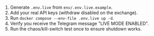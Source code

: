 1. Generate `.env.live` from `env/.env.live.example`.
2. Add your real API keys (withdraw disabled on the exchange).
3. Run `docker compose --env-file .env.live up -d`.
4. Verify you receive the Telegram message "LIVE MODE ENABLED".
5. Run the chaos/kill-switch test once to ensure shutdown works.
